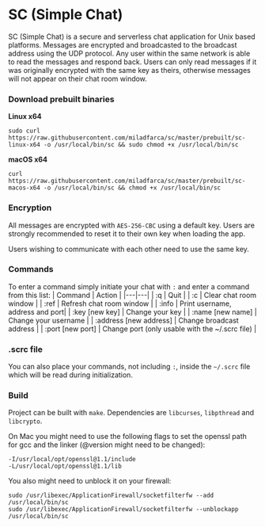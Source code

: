 # SC (Simple Chat)
SC (Simple Chat) is a secure and serverless chat application for Unix based platforms. Messages are encrypted and broadcasted to the broadcast address using the UDP protocol. Any user within the same network is able to read the messages and respond back. Users can only read messages if it was originally encrypted with the same key as theirs, otherwise messages will not appear on their chat room window.

### Download prebuilt binaries
**Linux x64**
```
sudo curl https://raw.githubusercontent.com/miladfarca/sc/master/prebuilt/sc-linux-x64 -o /usr/local/bin/sc && sudo chmod +x /usr/local/bin/sc
```
**macOS x64**
```
curl https://raw.githubusercontent.com/miladfarca/sc/master/prebuilt/sc-macos-x64 -o /usr/local/bin/sc && chmod +x /usr/local/bin/sc
```

### Encryption
All messages are encrypted with `AES-256-CBC` using a default key. Users are
strongly recommended to reset it to their own key when loading the app.

Users wishing to communicate with each other need to use the same key.

### Commands
To enter a command simply initiate your chat with `:` and enter a command from this list:
| Command | Action |
|---|---|
| :q | Quit |
| :c | Clear chat room window |
| :ref | Refresh chat room window |
| :info | Print username, address and port|
| :key [new key] | Change your key |
| :name [new name] | Change your username |
| :address [new address] | Change broadcast address |
| :port [new port] | Change port (only usable with the ~/.scrc file) |

### .scrc file
You can also place your commands, not including `:`, inside the `~/.scrc` file which will be read during initialization.

### Build
Project can be built with `make`.
Dependencies are `libcurses`, `libpthread` and `libcrypto`.

On Mac you might need to use the following flags to set the openssl path for gcc and the linker (@version might need to be changed):
```
-I/usr/local/opt/openssl@1.1/include
-L/usr/local/opt/openssl@1.1/lib
```
You also might need to unblock it on your firewall:
```
sudo /usr/libexec/ApplicationFirewall/socketfilterfw --add /usr/local/bin/sc
sudo /usr/libexec/ApplicationFirewall/socketfilterfw --unblockapp /usr/local/bin/sc
```